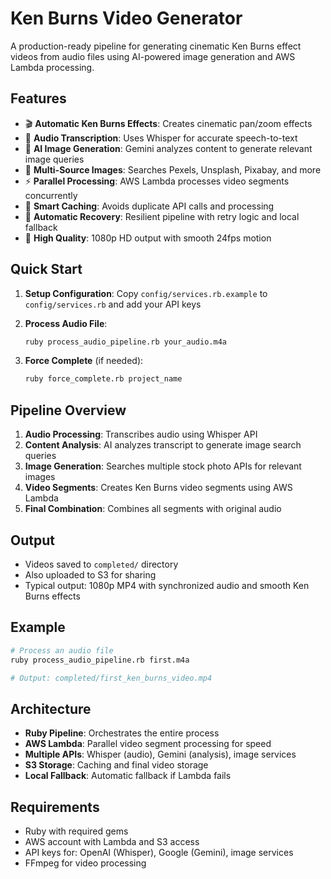 # Ken Burns Video Generator

A production-ready pipeline for generating cinematic Ken Burns effect videos from audio files using AI-powered image generation and AWS Lambda processing.

## Features

- 🎬 **Automatic Ken Burns Effects**: Creates cinematic pan/zoom effects
- 🎤 **Audio Transcription**: Uses Whisper for accurate speech-to-text
- 🧠 **AI Image Generation**: Gemini analyzes content to generate relevant image queries
- 📸 **Multi-Source Images**: Searches Pexels, Unsplash, Pixabay, and more
- ⚡ **Parallel Processing**: AWS Lambda processes video segments concurrently
- 💾 **Smart Caching**: Avoids duplicate API calls and processing
- 🔄 **Automatic Recovery**: Resilient pipeline with retry logic and local fallback
- 📱 **High Quality**: 1080p HD output with smooth 24fps motion

## Quick Start

1. **Setup Configuration**: Copy `config/services.rb.example` to `config/services.rb` and add your API keys

2. **Process Audio File**:
   ```bash
   ruby process_audio_pipeline.rb your_audio.m4a
   ```

3. **Force Complete** (if needed):
   ```bash
   ruby force_complete.rb project_name
   ```

## Pipeline Overview

1. **Audio Processing**: Transcribes audio using Whisper API
2. **Content Analysis**: AI analyzes transcript to generate image search queries  
3. **Image Generation**: Searches multiple stock photo APIs for relevant images
4. **Video Segments**: Creates Ken Burns video segments using AWS Lambda
5. **Final Combination**: Combines all segments with original audio

## Output

- Videos saved to `completed/` directory
- Also uploaded to S3 for sharing
- Typical output: 1080p MP4 with synchronized audio and smooth Ken Burns effects

## Example

```bash
# Process an audio file
ruby process_audio_pipeline.rb first.m4a

# Output: completed/first_ken_burns_video.mp4
```

## Architecture

- **Ruby Pipeline**: Orchestrates the entire process
- **AWS Lambda**: Parallel video segment processing for speed
- **Multiple APIs**: Whisper (audio), Gemini (analysis), image services
- **S3 Storage**: Caching and final video storage
- **Local Fallback**: Automatic fallback if Lambda fails

## Requirements

- Ruby with required gems
- AWS account with Lambda and S3 access
- API keys for: OpenAI (Whisper), Google (Gemini), image services
- FFmpeg for video processing